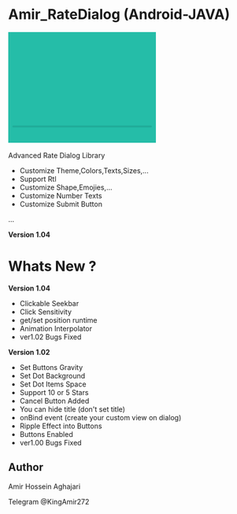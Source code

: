 # Amir_RateDialog (Android-JAVA)
<img src="https://github.com/Aghajari/AmirRateDialog-Android-Java/blob/master/animation.gif" width=300 title="Screen">

Advanced Rate Dialog Library

- Customize Theme,Colors,Texts,Sizes,...
- Support Rtl
- Customize Shape,Emojies,...
- Customize Number Texts
- Customize Submit Button

...

**Version 1.04**

# Whats New ?
**Version 1.04**
- Clickable Seekbar
- Click Sensitivity
- get/set position runtime
- Animation Interpolator
- ver1.02 Bugs Fixed

**Version 1.02**
- Set Buttons Gravity
- Set Dot Background
- Set Dot Items Space
- Support 10 or 5 Stars
- Cancel Button Added
- You can hide title (don't set title)
- onBind event (create your custom view on dialog)
- Ripple Effect into Buttons
- Buttons Enabled
- ver1.00 Bugs Fixed

## Author
Amir Hossein Aghajari

Telegram @KingAmir272
